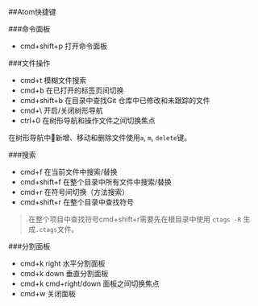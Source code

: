 ##Atom快捷键

###命令面板

- cmd+shift+p     打开命令面板

###文件操作

- cmd+t           模糊文件搜索
- cmd+b           在已打开的标签页间切换
- cmd+shift+b     在目录中查找Git 仓库中已修改和未跟踪的文件
- cmd+\           开启/关闭树形导航
- ctrl+0          在树形导航和操作文件之间切换焦点

在树形导航中新增、移动和删除文件使用`a`, `m`, `delete`键。

###搜索

- cmd+f           在当前文件中搜索/替换
- cmd+shift+f     在整个目录中所有文件中搜索/替换
- cmd+r           在符号间切换（方法搜索）
- cmd+shift+r     在整个目录中查找符号

> 在整个项目中查找符号cmd+shift+r需要先在根目录中使用 `ctags -R` 生成`.ctags`文件。

###分割面板

- cmd+k right           水平分割面板
- cmd+k down            垂直分割面板
- cmd+k cmd+right/down  面板之间切换焦点
- cmd+w                 关闭面板
